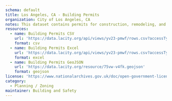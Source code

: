 ```yaml
---
schema: default
title: Los Angeles, CA - Building Permits
organization: City of Los Angeles, CA
notes: This dataset contains permits for construction, remodeling, and repair of buildings and structures in the City of Los Angeles dating back to 2013. Includes latitude and longitude.
resources:
  - name: Building Permits CSV
    url: 'https://data.lacity.org/api/views/yv23-pmwf/rows.csv?accessType=DOWNLOAD'
    format: csv
  - name: Building Permits Excel
    url: 'https://data.lacity.org/api/views/yv23-pmwf/rows.csv?accessType=DOWNLOAD&bom=true&format=true'
    format: excel
  - name: Building Permits GeoJSON
    url: 'https://data.lacity.org/resource/75vw-v4fk.geojson'
    format: geojson
license: 'https://www.nationalarchives.gov.uk/doc/open-government-licence/version/3/'
category:
  - Planning / Zoning
maintainer: Building and Safety
---
```

